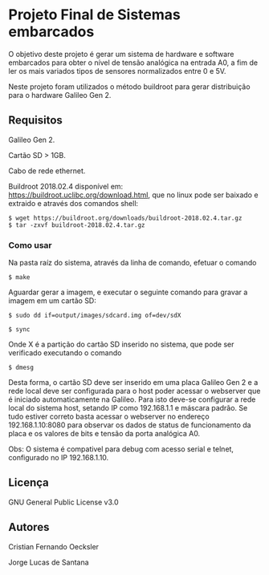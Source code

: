 # Projeto Final de Sistemas embarcados

O objetivo deste projeto é gerar um sistema de hardware e software embarcados para obter o nível de tensão analógica na entrada A0, a fim de ler os mais variados tipos de sensores normalizados entre 0 e 5V.

Neste projeto foram utilizados o método buildroot para gerar distribuição para o hardware Galileo Gen 2.

## Requisitos

Galileo Gen 2.

Cartão SD > 1GB.

Cabo de rede ethernet.

Buildroot 2018.02.4 disponível em: https://buildroot.uclibc.org/download.html, que no linux pode ser baixado e extraido e através dos comandos shell:

```
$ wget https://buildroot.org/downloads/buildroot-2018.02.4.tar.gz
$ tar -zxvf buildroot-2018.02.4.tar.gz
```

### Como usar

Na pasta raíz do sistema, através da linha de comando, efetuar o comando


```
$ make

```

Aguardar gerar a imagem, e executar o seguinte comando para gravar a imagem em um cartão SD:

```
$ sudo dd if=output/images/sdcard.img of=dev/sdX

$ sync

```

Onde X é a partição do cartão SD inserido no sistema, que pode ser verificado executando o comando


```
$ dmesg

```

Desta forma, o cartão SD deve ser inserido em uma placa Galileo Gen 2 e a rede local deve ser configurada para o host poder acessar o webserver que é iniciado automaticamente na Galileo. Para isto deve-se configurar a rede local do sistema host, setando IP como 192.168.1.1 e máscara padrão. Se tudo estiver correto basta acessar o webserver no endereço 192.168.1.10:8080 para observar os dados de status de funcionamento da placa e os valores de bits e tensão da porta analógica A0. 

Obs: O sistema é compativel para debug com acesso serial e telnet, configurado no IP 192.168.1.10.

## Licença

GNU General Public License v3.0

## Autores

Cristian Fernando Oecksler

Jorge Lucas de Santana





